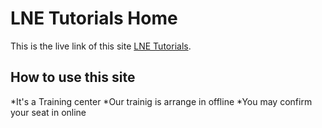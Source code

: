 # LNE Tutorials Home

This is the live link of this site [LNE Tutorials](https://lne-tutorial.netlify.app/).

## How to use this site

*It's a Training center
*Our trainig is arrange in offline
*You may confirm your seat in online

